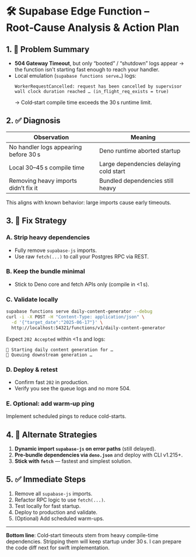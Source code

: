 
# 🛠️ Supabase Edge Function – Root‑Cause Analysis & Action Plan

## 1. 🧩 Problem Summary

- **504 Gateway Timeout**, but only “booted” / “shutdown” logs appear → the function isn't starting fast enough to reach your handler.
- Local emulation (`supabase functions serve…`) logs:
  ```
  WorkerRequestCancelled: request has been cancelled by supervisor
  wall clock duration reached … (in_flight_req_exists = true)
  ```
  → Cold‑start compile time exceeds the 30 s runtime limit.

## 2. ✅ Diagnosis

| Observation                                | Meaning                               |
|-------------------------------------------|----------------------------------------|
| No handler logs appearing before 30 s     | Deno runtime aborted startup           |
| Local 30–45 s compile time                | Large dependencies delaying cold start |
| Removing heavy imports didn’t fix it      | Bundled dependencies still heavy       |

This aligns with known behavior: large imports cause early timeouts.

## 3. 🎯 Fix Strategy

### A. Strip heavy dependencies
- Fully remove `supabase-js` imports.
- Use raw `fetch(...)` to call your Postgres RPC via REST.

### B. Keep the bundle minimal
- Stick to Deno core and fetch APIs only (compile in <1 s).

### C. Validate locally
```bash
supabase functions serve daily-content-generator --debug
curl -i -X POST -H "Content-Type: application/json" \
  -d '{"target_date":"2025-06-17"}' \
  http://localhost:54321/functions/v1/daily-content-generator
```
Expect `202 Accepted` within <1 s and logs:
```
🌅 Starting daily content generation for …
🚀 Queuing downstream generation …
```

### D. Deploy & retest
- Confirm fast `202` in production.
- Verify you see the queue logs and no more 504.

### E. Optional: add warm‑up ping
Implement scheduled pings to reduce cold-starts.

## 4. 🔀 Alternate Strategies

1. **Dynamic import `supabase-js` on error paths** (still delayed).
2. **Pre-bundle dependencies via `deno.json`** and deploy with CLI v1.215+.
3. **Stick with `fetch`** — fastest and simplest solution.

## 5. ✅ Immediate Steps

1. Remove all `supabase-js` imports.
2. Refactor RPC logic to use `fetch(...)`.
3. Test locally for fast startup.
4. Deploy to production and validate.
5. (Optional) Add scheduled warm-ups.

---

**Bottom line**: Cold‑start timeouts stem from heavy compile-time dependencies. Stripping them will keep startup under 30 s. I can prepare the code diff next for swift implementation.
